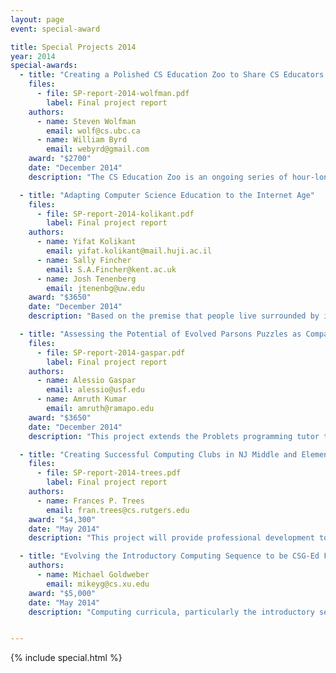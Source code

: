 ```yaml
---
layout: page
event: special-award

title: Special Projects 2014
year: 2014
special-awards:
  - title: "Creating a Polished CS Education Zoo to Share CS Educators' Ideas"
    files:
      - file: SP-report-2014-wolfman.pdf
        label: Final project report
    authors:
      - name: Steven Wolfman
        email: wolf@cs.ubc.ca
      - name: William Byrd
        email: webyrd@gmail.com
    award: "$2700"
    date: "December 2014"
    description: "The CS Education Zoo is an ongoing series of hour-long video blogs led by Will Byrd and Steven Wolfman in which the hosts discuss CS Education with guests from various positions and backgrounds. Guests include university CS educators in various positions, Computer Scientists in industry positions with particular insight on CS education, CS education researchers, and non-traditional CS educators. The show's goals include spreading best CS education practices, inspiring educators to try innovative practices, sharing viewpoints with educators that they would rarely receive, and exposing the often private practice of teaching. The project will yield an improved, sustainable web and social media presence; sixteen polished episodes that are easy to view, search, and share; and an ongoing positive impact on dissemination of ideas in CS education."

  - title: "Adapting Computer Science Education to the Internet Age"
    files:
      - file: SP-report-2014-kolikant.pdf
        label: Final project report
    authors:
      - name: Yifat Kolikant
        email: yifat.kolikant@mail.huji.ac.il
      - name: Sally Fincher
        email: S.A.Fincher@kent.ac.uk
      - name: Josh Tenenberg
        email: jtenenbg@uw.edu
    award: "$3650"
    date: "December 2014"
    description: "Based on the premise that people live surrounded by information, resources, experiences, and knowledge shared through the Internet, this research project explores how the reality of person-plus-crowd is reflected in the practices, values, and capabilities of professional programmers, students, and teachers.  The results of this project will be used to address the important pedagogical questions of how CS education should change given this reality, as well as what and how students should be taught to better prepare them for this aspect of their professional lives outside school."

  - title: "Assessing the Potential of Evolved Parsons Puzzles as Compared to Their Instructor-designed Counterparts"
    files:
      - file: SP-report-2014-gaspar.pdf
        label: Final project report
    authors:
      - name: Alessio Gaspar
        email: alessio@usf.edu
      - name: Amruth Kumar
        email: amruth@ramapo.edu
    award: "$3650"
    date: "December 2014"
    description: "This project extends the Problets programming tutor to handle both instructor-designed and autonomously evolved Parsons Puzzles. Parsons Puzzles present students with shuffled fragments of a valid program’s source, its requirements, and bugged fragments – “distractors”.  They require students to select appropriate fragments to reconstitute the original program.  The extended Problets programming tutor will be used to conduct a comparative study of both instructor-designed problems and automatically generated problems."

  - title: "Creating Successful Computing Clubs in NJ Middle and Elementary Schools"
    files:
      - file: SP-report-2014-trees.pdf
        label: Final project report
    authors:
      - name: Frances P. Trees
        email: fran.trees@cs.rutgers.edu
    award: "$4,300"
    date: "May 2014"
    description: "This project will provide professional development to 20 middle school and elementary school teachers in the area of computing concepts with the goals of having these teachers initiate a computer club or integrate computing concepts in their current curriculum. Professional development and ongoing support and mentoring will be provided. The ultimate goal is to involve these teachers in the creation a Computer Club Guidebook to present to NJ State Department of Education for implementation in other schools statewide.  The Computer Club Guidebook will be available to others seeking to establish similar clubs."

  - title: "Evolving the Introductory Computing Sequence to be CSG-Ed Focused"
    authors:
      - name: Michael Goldweber
        email: mikeyg@cs.xu.edu
    award: "$5,000"
    date: "May 2014"
    description: "Computing curricula, particularly the introductory sequence, often reinforce student misconceptions regarding the discipline. Computer Science educational activities for the social good (CSG-Ed), is a term meant to incorporate any educational activity that endeavors to convey and reinforce computing's social relevance and potential for positive societal impact. This project will evolve the computing curricula at five of New Zealand's leading institutions to be significantly more CSG-Ed infused, particularly at the introductory level."


---
```


{% include special.html %}
